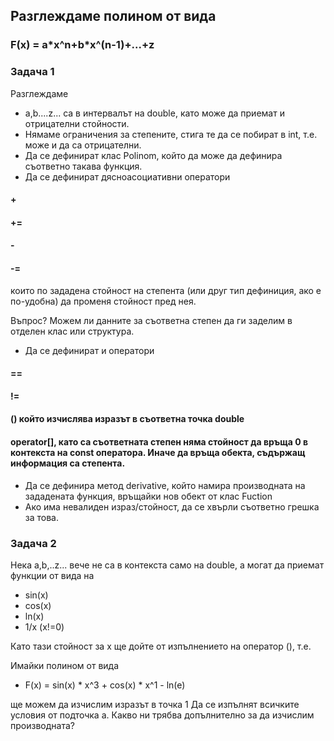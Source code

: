 ## Разглеждаме полином от вида
### F(x) = a\*x^n+b\*x^(n-1)+...+z

### Задача 1
Разглеждаме
* a,b....z... са в интервалът на double, като може да приемат и отрицателни стойности.
* Нямаме ограничения за степените, стига те да се побират в int, т.е. може и да са отрицателни.
* Да се дефинират клас Polinom, който да може да дефинира съответно такава функция.
* Да се дефинират дясноасоциативни оператори 
#### \+
#### \+=
#### \-
#### -=
които по зададена стойност на степента (или друг тип дефиниция, ако е по-удобна) да променя стойност пред нея.

Въпрос? Можем ли данните за съответна степен да ги заделим в отделен клас или структура.

* Да се дефинират и оператори
#### ==
#### !=
#### \(\) който изчислява изразът в съответна точка double
#### operator[], като са съответната степен няма стойност да връща 0 в контекста на const оператора. Иначе да връща обекта, съдържащ информация са степента.

* Да се дефинира метод derivative, който намира производната на зададената функция, връщайки нов обект от клас Fuction
* Ако има невалиден израз/стойност, да се хвърли съответно грешка за това.

### Задача 2
Нека a,b,..z... вече не са в контекста само на double, а могат да приемат функции от вида на
* sin(x)
* cos(x)
* ln(x)
* 1/x (x!=0)

Като тази стойност за x ще дойтe от изпълнението на оператор (), т.е.

Имайки полином от вида
* F(x) = sin(x) * x^3 + cos(x) * x^1 - ln(e)

ще можем да изчислим изразът в точка 1
Да се изпълнят всичките условия от подточка а. Какво ни трябва допълнително за да изчислим производната?
